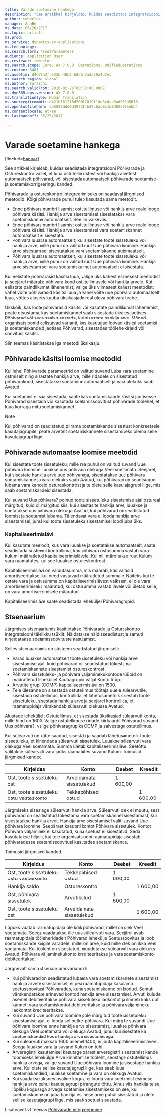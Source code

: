 ```yaml
---
title: Varade soetamine hankega
description: "See artikkel kirjeldab, kuidas seadistada integratsiooni Põhivarade ja Ostureskontro vahel, et luua ostutellimustest või hankija arvetest automaatselt põhivarad, või sisestada automaatselt põhivarade soetamise- ja soetamiskorrigeeringu kanded."
author: twheeloc
manager: AnnBe
ms.date: 06/20/2017
ms.topic: article
ms.prod: 
ms.service: dynamics-ax-applications
ms.technology: 
ms.search.form: AssetParameters
audience: Application User
ms.reviewer: twheeloc
ms.search.scope: Core, AX 7.0.0, Operations, UnifiedOperations
ms.custom: 3481
ms.assetid: d4e73a3f-633b-48b2-b8db-7a4a59a4d7ec
ms.search.region: Global
ms.author: saraschi
ms.search.validFrom: 2016-02-28T00:00:00.000Z
ms.dyn365.ops.version: AX 7.0.0
ms.translationtype: Human Translation
ms.sourcegitcommit: d421b161216d700f7819f1da8c0ca8ad089b5670
ms.openlocfilehash: aa5598ddd0d397314b42c6ac0c1b0d02eb95ebb4
ms.contentlocale: et-ee
ms.lasthandoff: 05/25/2017

---
```


# <a name="acquire-assets-through-procurement"></a>Varade soetamine hankega

[!include[banner](../includes/banner.md)]


See artikkel kirjeldab, kuidas seadistada integratsiooni Põhivarade ja Ostureskontro vahel, et luua ostutellimustest või hankija arvetest automaatselt põhivarad, või sisestada automaatselt põhivarade soetamise- ja soetamiskorrigeeringu kanded.

 Põhivarade ja ostureskontro integreerimiseks on saadaval järgmised meetodid. Kõigi põhivarade puhul tuleb kasutada sama meetodit.
-   Enne põhivara numbri lisamist ostutellimuse või hankija arve reale looge põhivara käsitsi. Hankija arve sisestamisel sisestatakse vara soetamiskanne automaatselt. See on vaikeviis.
-   Enne põhivara numbri lisamist ostutellimuse või hankija arve reale looge põhivara käsitsi. Hankija arve sisestamisel vara soetamiskannet automaatselt ei sisestata.
-   Põhivara luuakse automaatselt, kui sisestate toote sissetuleku või hankija arve, mille puhul on valitud ruut Uue põhivara loomine. Hankija arve sisestamisel sisestatakse vara soetamiskanne automaatselt.
-   Põhivara luuakse automaatselt, kui sisestate toote sissetuleku või hankija arve, mille puhul on valitud ruut Uue põhivara loomine. Hankija arve sisestamisel vara soetamiskannet automaatselt ei sisestata.

Kui eelistate põhivarasid käsitsi luua, valige üks kahest esimesest meetodist ja seejärel määrake põhivara kood ostutellimusele või hankija arvele. Kui eelistate paindlikumat lähenemist, valige üks viimasest kahest meetodist: vahel võite põhivarasid käsitsi luua ja vahel võite uue põhivara automaatselt luua, võttes aluseks kauba üksikasjade real oleva põhivara teabe. 

Ükskõik, kas loote põhivarasid käsitsi või kasutate paindlikumat lähenemist, peate otsustama, kas soetamiskannet saab sisestada üksnes jaotises Põhivarad või seda saab sisestada, kui sisestate hankija arve. Mõned organisatsioonid eelistavad varianti, kus kasutajad loovad käsitsi soetamisi ja soetamiskandeid jaotises Põhivarad, sisestades töölehe kirjeid või soovitusi käsitsi. 

Siin teemas käsitletakse iga meetodi üksikasju.

## <a name="methods-for-manually-creating-fixed-assets"></a> Põhivarade käsitsi loomise meetodid
Kui lehel Põhivarade parameetrid on valitud suvand Luba vara soetamine ostmiselt ning sisestate hankija arve, mille ridadele on sisestatud põhivarakood, sisestatakse soetamine automaatselt ja vara olekuks saab Avatud. 

Kui soetamist ei saa sisestada, saate kas soetamiskande käsitsi jaotisesse Põhivarad sisestada või kasutada soetamissoovitust põhivarade töölehel, et luua korraga mitu soetamiskannet.

> [!NOTE]                                                                                                                              
> Kui põhivarad on seadistatud piirama soetamiskande sisestust konkreetsele kasutajagrupile, peate arvetelt soetamiskannete sisestamiseks olema selle kasutajagrupi liige.

## <a name="methods-for-automatically-creating-fixed-assets"></a> Põhivarade automaatse loomise meetodid
Kui sisestate toote sissetuleku, mille rea puhul on valitud suvand Uue põhivara loomine, luuakse uus põhivara olekuga Veel soetamata. Seejärel, kui sisestate hankija arve uue põhivaraga, sisestatakse uue põhivara soetamiskanne ja vara olekuks saab Avatud, kui põhivarad on seadistatud lubama vara kandeid ostureskontrost ja te olete selle kasutajagrupi liige, mis saab soetamiskandeid sisestada. 

Kui suvand Uus põhivara? polnud toote sissetuleku sisestamise ajal ostureal märgitud, kuid oli märgitud siis, kui sisestasite hankija arve, luuakse ja soetatakse uus põhivara olekuga Avatud, kui põhivarad on seadistatud loomist ja soetamist lubama. Täiendavat vara ei looda hankija arve sisestamisel, juhul kui toote sissetuleku sisestamisel loodi juba üks.

### <a name="capitalization-threshold"></a>Kapitaliseerimislävi

Kui kasutate meetodit, kus vara luuakse ja soetatakse automaatselt, saate seadistada süsteemi kontrollima, kas põhivara ostusumma vastab vara kulumi määratletud kapitaliseerimislävele. Kui nii, märgitakse ruut Kulum vara raamatutes, kui see luuakse ostureskontrost. 

Kapitaliseerimislävi on valuutasumma, mis määrab, kas varasid amortiseeritakse, kui need vastavad määratletud summale. Näiteks kui te ostate vara ja ostusumma on kapitaliseerimislävest väiksem, ei ole vara amortiseerimiseks määratud; kui ostusumma vastab lävele või ületab selle, on vara amortiseerimisele määratud. 

Kapitaliseerimisläve saate seadistada leheküljel Põhivaragrupid.

## <a name="scenario"></a>Stsenaarium
Järgmises stsenaariumis käsitletakse Põhivarade ja Ostureskontro integratsiooni täielikku tsüklit. Näidatakse näidisseadistust ja samuti kirjeldatakse soetamissoovituste kasutamist. 

Selles stsenaariumis on süsteem seadistatud järgmiselt:

-   Varad luuakse automaatselt toote sissetuleku või hankija arve sisestamise ajal, kuid põhivarad on seadistatud tõkestama soetamiskannete sisestamist ostureskontrost.
-   Põhivara sissetuleku- ja põhivara väljaminekukontode tüübid on määratletud leheküljel Kaubagrupid väljal Konto tüüp.
-   Arvutite grupi (COMP) kapitaliseerimislävi on 1500.
-   Teie ülesanne on sisestada ostutellimus töötaja uuele sülearvutile, sisestada ostutellimus, kontrollida, et lähetusametnik sisestab toote sissetuleku, sisestada hankija arve ja seejärel kontrollida, et raamatupidaja värskendab sülearvuti olekusse Avatud.

Alustage leheküljelt Ostutellimus, et sisestada üksikasjad sülearvuti kohta, mille hind on 1600. Valige ostutellimuse ridade kiirkaardil Põhivarad suvand Uus põhivara?, valige põhivaragrupiks COMP ja salvestage ostutellimus. 

Kui sülearvuti on kätte saadud, sisestab ja saadab lähetusametnik toote sissetuleku, et kirjendada sülearvuti sissetulek. Luuakse sülearvuti vara olekuga Veel soetamata. Summa ületab kapitaliseerimisläve. Seetõttu valitakse sülearvuti vara jaoks raamatutes suvand Kulum. Toimusid järgmised kanded.

| Kirjeldus                               | Konto             | Deebet    | Kreedit   |
|-------------------------------------------|---------------------|----------|----------|
| Ost, toote sissetuleku ost        | Arveldamata sissetulekud | 1 600,00 |          |
| Ost, toote sissetuleku ostu vastaskonto | Tekkepõhised ostud   |          | 1 600,00 |

Järgmiseks sisestage sülearvuti hankija arve. Sülearvuti olek ei muutu, sest põhivarad on seadistatud tõkestama vara soetamiskannet sisestamast, kui sisestatakse hankija arvet. Hankija arve sisestamisel valiti suvand Uue põhivara loomine. Seepärast kasutati kontot Põhivara sissetulek. Kontot Põhivara väljaminek ei kasutatud, kuna soetust ei sisestatud. Seda kasutatakse hiljem, kui teie organisatsiooni raamatupidaja sisestab põhivaradesse soetamissoovitusi kasutades soetamiskande. 

Toimusid järgmised kanded.

| Kirjeldus                               | Konto             | Deebet    | Kreedit   |
|-------------------------------------------|---------------------|----------|----------|
| Ost, toote sissetuleku ostu vastaskonto | Tekkepõhised ostud   | 1 600,00 |          |
| Hankija saldo                            | Ostureskontro    |          | 1 600,00 |
| Ost, põhivara sissetulek             | Arvutikulud    | 1 600,00 |          |
| Ost, toote sissetuleku ost        | Arveldamata sissetulekud |          | 1 600,00 |

Lõpuks vaatab raamatupidaja üle kõik põhivarad, millel on olek Veel soetamata. Seega vaadatakse üle uus sülearvuti vara. Seejärel avab raamatupidaja tööleheridadelt Põhivarad lehekülje Soetussoovitus ja loob soetamiskande kõigile varadele, millel on arve, kuid mille olek on ikka Veel soetamata. Kui tööleht on sisestatud, muudetakse sülearvuti vara olekuks Avatud. Põhivara väljaminekukonto krediteeritakse ja vara soetamiskonto debiteeritakse. 

Järgnevalt sama stsenaariumi variandid:

-   Kui põhivarad on seadistatud lubama vara soetamiskannete sisestamist hankija arvete sisestamisel, ei pea raamatupidaja kasutama soetussoovitusi Põhivarades, kuna soetamiskanne on loodud. Samuti värskendatakse erinevad kontod hankija arve sisestamisel. Arvuti kulude asemel debiteeritakse põhivara sissetuleku laokontot ja ilmneb kaks uut kannet: vara soetamiskontot debiteeritakse ja põhivara väljamineku laokontot krediteeritakse.
-   Kui suvand Uue põhivara loomine pole märgitud toote sissetuleku sisestamise ajal, ei looda sel hetkel põhivara. Kui märgite suvandi Uue põhivara loomine enne hankija arve sisestamist, luuakse põhivara olekuga Veel soetamata või olekuga Avatud, juhul kui sisestate ka soetamiskanded koos hankija arve sisestamisega.
-   Kui sülearvuti maksab 1600 asemel 1400, ei jõuta kapitaliseerimisläveni. Seega luuakse vara ja suvand Kulum on tühi.
-   Arveregistri kasutamisel kasutage pärast arveregistri sisestamist kande toomiseks lehekülge Arve kinnitamise tööleht, seostage ostutellimus hankija arvega, valige suvand Uue põhivara loomine ja sisestage hankija arve. Kui olete sellise kasutajagrupi liige, kes saab luua soetamiskandeid, luuakse soetamine ja vara on olekuga Avatud.
-   Kui saadakse üksnes osaline kogus, ei looda vara soetamist esimese hankija arve puhul kasutajagrupi piirangute tõttu. Ainus viis hankija teise, lõpliku kogusega arvega soetamise sisestamiseks on see, kui soetamiskanne on juba hankija esimese arve puhul sisestatud ja olete sellise kasutajagrupi liige, mis saab soetusi sisestada.


Lisateavet vt teemas [Põhivarade integreerimine](fixed-asset-integration.md).




